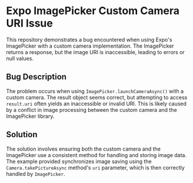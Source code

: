 # Expo ImagePicker Custom Camera URI Issue

This repository demonstrates a bug encountered when using Expo's ImagePicker with a custom camera implementation. The ImagePicker returns a response, but the image URI is inaccessible, leading to errors or null values.

## Bug Description

The problem occurs when using `ImagePicker.launchCameraAsync()` with a custom camera.  The result object seems correct, but attempting to access `result.uri` often yields an inaccessible or invalid URI.  This is likely caused by a conflict in image processing between the custom camera and the ImagePicker library.

## Solution

The solution involves ensuring both the custom camera and the ImagePicker use a consistent method for handling and storing image data. The example provided synchronizes image saving using the `Camera.takePictureAsync` method's `uri` parameter, which is then correctly handled by `ImagePicker`.